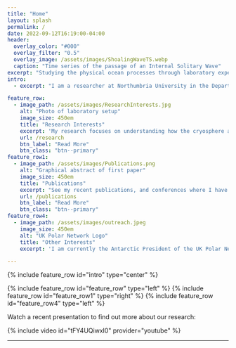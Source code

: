 ```yaml
---
title: "Home"
layout: splash
permalink: /
date: 2022-09-12T16:19:00-04:00
header:
  overlay_color: "#000"
  overlay_filter: "0.5"
  overlay_image: /assets/images/ShoalingWaveTS.webp
  caption: "Time series of the passage of an Internal Solitary Wave"
excerpt: "Studying the physical ocean processes through laboratory experiments and lab-scale simulations."
intro: 
  - excerpt: "I am a researcher at Northumbria University in the Department of Geography and Environmental Sciences. I have an interest in understanding the physical processes in the ocean, and how they interact with different elements of the earth system. In particular, I research the processes surrounding the ice in the polar oceans, investigating the interactions between ice shelves ice and buoyant meltwater plumes in the laboratory (and laboratory scale numerical modelling). Previously I studied for a BSc in Marine Biology and Oceanography, an MSc in Physical Oceanography at Bangor University, and PhD in Applied Mathematics at Newcastle University. I maintain an interest in multidisciplinary applications of physical oceanography, and how these interact with the fluid dynamics."

feature_row:
  - image_path: /assets/images/ResearchInterests.jpg
    alt: "Photo of laboratory setup"
    image_size: 450em
    title: "Research Interests"
    excerpt: 'My research focuses on understanding how the cryosphere and oceans interact in a variety of scales. My BSc and MSc dissertations both investigated how large-scale freshwater patterns could influence the transfer of heat from warm Atlantic water to waters at the surface (and subsequently ice). My PhD Project, titled “internal solitary waves in ice-covered waters”, turns to more of a process-based approach. This project investigates how oceanic internal solitary waves (which are waves travel along density interfaces within the water column, and act in a “solitary” manner) interacts with sea ice. This research is primarily laboratory based, using a 7m long flume tank in our laboratory, along with numerical simulations.'
    url: /research
    btn_label: "Read More"
    btn_class: "btn--primary"
feature_row1:
  - image_path: /assets/images/Publications.png
    alt: "Graphical abstract of first paper"
    image_size: 450em
    title: "Publications"
    excerpt: "See my recent publications, and conferences where I have recently presented, or am soon to present at"
    url: /publications
    btn_label: "Read More"
    btn_class: "btn--primary"
feature_row4:
  - image_path: /assets/images/outreach.jpeg
    image_size: 450em
    alt: "UK Polar Network Logo"
    title: "Other Interests"
    excerpt: 'I am currently the Antarctic President of the UK Polar Network ([UKPN](https://polarnetwork.org/)), organising workshops, education and outreach opportunities for early career polar researchers, and providing networking opportunities that supports the next generation of polar researchers. I have experience demonstrating, and have outreach experience both delivering sessions and organising larger projects as part of the ONE Planet Outreach project. In my spare time, I enjoy cycling, swimming, and am a keen trombone player, playing with a local 2nd section brass band, Felling Band, and acting as charity trustee of the [UniBrass Foundation](https://www.unibrass.co.uk) to support university level brass banding.'

---
```


{% include feature_row id="intro" type="center" %}

{% include feature_row id="feature_row" type="left" %}
{% include feature_row id="feature_row1" type="right" %}
{% include feature_row id="feature_row4" type="left" %}

Watch a recent presentation to find out more about our research:
<div style="width:650px; float: center">
    {% include video id="tFY4UQiwxl0" provider="youtube" %}
</div>

---


